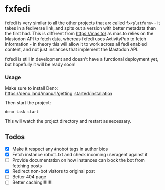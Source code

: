# fxfedi

fxfedi is very similar to all the other projects that are called
`fx<platform>` - it takes in a fediverse link, and spits out a version with
better metadata than the first had. This is different from https://mas.to/ as
mas.to relies on the Mastodon API to fetch data, whereas fxfedi uses ActivityPub
to fetch information - in theory this will allow it to work across all fedi
enabled content, and not just instances that implement the Mastodon API.

fxfedi is still in development and doesn't have a functional deployment yet, but
hopefully it will be ready soon!

### Usage

Make sure to install Deno: https://deno.land/manual/getting_started/installation

Then start the project:

```
deno task start
```

This will watch the project directory and restart as necessary.

## Todos

- [x] Make it respect any #nobot tags in author bios
- [x] Fetch instance robots.txt and check incoming useragent against it
- [ ] Provide documentation on how instances can block the bot from fetching
      posts
- [x] Redirect non-bot visitors to original post
- [ ] Better 404 page
- [ ] Better caching!!!!!!!!
